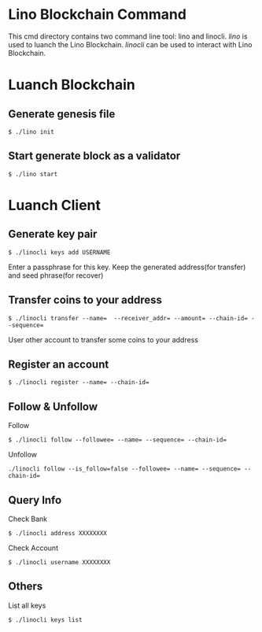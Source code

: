 # Lino Blockchain Command

This cmd directory contains two command line tool: lino and linocli. _lino_ is used to luanch the Lino Blockchain. _linocli_ can be used to interact with Lino Blockchain.

# Luanch Blockchain
## Generate genesis file
```
$ ./lino init
```
## Start generate block as a validator
```
$ ./lino start
```

# Luanch Client
## Generate key pair

```
$ ./linocli keys add USERNAME
```
Enter a passphrase for this key.
Keep the generated address(for transfer) and seed phrase(for recover)

## Transfer coins to your address
```
$ ./linocli transfer --name=  --receiver_addr= --amount= --chain-id= --sequence=
```
User other account to transfer some coins to your address

## Register an account
```
$ ./linocli register --name= --chain-id=
```
## Follow & Unfollow
Follow
```
$ ./linocli follow --followee= --name= --sequence= --chain-id=
```
Unfollow
```
./linocli follow --is_follow=false --followee= --name= --sequence= --chain-id=
```
## Query Info
Check Bank
```
$ ./linocli address XXXXXXXX
```

Check Account
```
$ ./linocli username XXXXXXXX
```

## Others
List all keys 
```
$ ./linocli keys list
```


